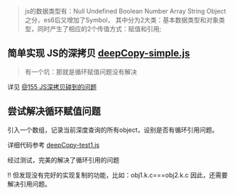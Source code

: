 > js的数据类型有：Null Undefined Boolean Number Array String Object 之分，es6后又增加了Symbol，
其中分为2大类：基本数据类型和对象类型，同时产生了相应的2个传值方式：赋值和引用;


## 简单实现 JS的深拷贝 [deepCopy-simple.js](https://github.com/mishe/deepCopy/blob/master/deepCopy-simple.js)

> 有一个坑：那就是循环赋值问题没有解决

详见 [@155 JS深拷贝碰到的问题](https://github.com/mishe/blog/issues/155)

## 尝试解决循环赋值问题

引入一个数组，记录当前深度查询的所有object，设别是否有循环引用问题。

详细代码参考 [deepCopy-test1.js](https://github.com/mishe/deepCopy/blob/master/deepCopy-test1.js)

经过测试，完美的解决了循环引用的问题

!! 但发现没有完好的实现复制的功能，比如：obj1.k.c===obj2.k.c 因此，还需要解决引用问题。
